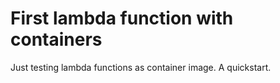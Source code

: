 # First lambda function with containers

Just testing lambda functions as container image. A quickstart.